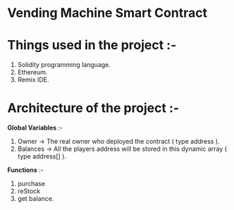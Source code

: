 # Vending Machine Smart Contract


# Things used in the project :-

1. Solidity programming language.
2. Ethereum.
3. Remix IDE.




# Architecture of the project :-

**Global Variables** :- 
1. Owner -> The real owner who deployed the contract ( type address ).
2. Balances -> All the players address will be stored in this dynamic array ( type address[] ).


**Functions**  :- 
1. purchase
2. reStock
3. get balance.
